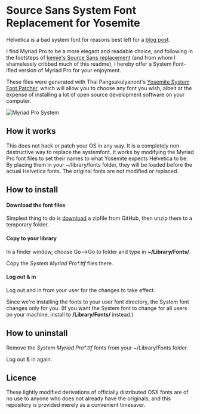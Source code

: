 # Source Sans System Font Replacement for Yosemite

Helvetica is a bad system font for reasons best left for a [blog post](https://smpuck.onepostwonder.com/2014/10/20/helvetica-really). 

I find Myriad Pro to be a more elegant and readable choice, and following in the footsteps of [kemie's Source Sans replacement](https://github.com/kemie/Source-Sans-Yosemite-System-Font-Replacement/blob/master/readme.md) (and from whom I shamelessly cribbed much of this readme), I hereby offer a System Font-ified version of Myriad Pro for your enjoyment.

These files were generated with Thai Pangsakulyanont's [Yosemite System Font Patcher](https://github.com/dtinth/YosemiteSystemFontPatcher), which will allow you to choose any font you wish, albeit at the expense of installing a lot of open source development software on your computer.


![Myriad Pro System](https://www.dropbox.com/s/rgx93t37rp8fjmv/Screen%20Shot%202014-11-08%20at%209.22.08%20AM.png?dl=1)

## How it works

This does not hack or patch your OS in any way. It is a completely non-destructive way to replace the systemfont. It works by modifying the Myriad Pro font files to set their names to what Yosemite expects Helvetica to be. By placing them in your ~/library/fonts folder, they will be loaded before the actual Helvetica fonts. The original fonts are not modified or replaced.

## How to install

#### Download the font files

Simplest thing to do is [download](https://github.com/seanmpuckett/Myriad-Pro-System-Font-for-Yosemite/archive/master.zip) a zipfile from GitHub, then unzip them to a temporary folder.

#### Copy to your library

In a finder window, choose Go-->Go to folder and type in **~/Library/Fonts/**. 

Copy the _System Myriad Pro\*.ttf_  files there.

#### Log out & in

Log out and in from your user for the changes to take effect. 

Since we're installing the fonts to your user font directory, the System font changes only for you. (If you want the System font to change for all users on your machine, install to **/Library/Fonts/** instead.)

## How to uninstall

Remove the _System Myriad Pro\*.ttf_ fonts from your ~/Library/Fonts folder. 

Log out & in again.

## Licence

These lightly modified derivations of officially distributed OSX fonts are of no use to anyone who does not already have the originals, and this repository is provided merely as a convenient timesaver.

